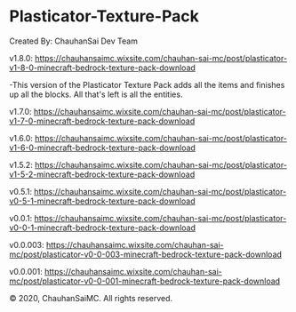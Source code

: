 # Plasticator-Texture-Pack
Created By: ChauhanSai Dev Team 

v1.8.0: https://chauhansaimc.wixsite.com/chauhan-sai-mc/post/plasticator-v1-8-0-minecraft-bedrock-texture-pack-download

-This version of the Plasticator Texture Pack adds all the items and finishes up all the blocks. All that's left is all the entities.


v1.7.0: https://chauhansaimc.wixsite.com/chauhan-sai-mc/post/plasticator-v1-7-0-minecraft-bedrock-texture-pack-download 

v1.6.0: https://chauhansaimc.wixsite.com/chauhan-sai-mc/post/plasticator-v1-6-0-minecraft-bedrock-texture-pack-download 

v1.5.2: https://chauhansaimc.wixsite.com/chauhan-sai-mc/post/plasticator-v1-5-2-minecraft-bedrock-texture-pack-download 

v0.5.1: https://chauhansaimc.wixsite.com/chauhan-sai-mc/post/plasticator-v0-5-1-minecraft-bedrock-texture-pack-download 

v0.0.1: https://chauhansaimc.wixsite.com/chauhan-sai-mc/post/plasticator-v0-0-1-minecraft-bedrock-texture-pack-download 

v0.0.003: https://chauhansaimc.wixsite.com/chauhan-sai-mc/post/plasticator-v0-0-003-minecraft-bedrock-texture-pack-download 

v0.0.001: https://chauhansaimc.wixsite.com/chauhan-sai-mc/post/plasticator-v0-0-001-minecraft-bedrock-texture-pack-download 

© 2020, ChauhanSaiMC. All rights reserved.
